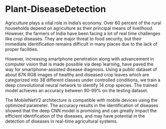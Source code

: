# Plant-DiseaseDetection
Agriculture plays a vital role in India’s economy. Over 60 percent of the rural households depend on agriculture as their principal means of livelihood. However, the farmers of India have been facing a lot of real time challenges like crop diseases. They are major threat to food security, but their immediate identification remains difficult in many places due to the lack of proper facilities.

 However, increasing smartphone penetration along with advancement in computer vision that is made possible via deep learning, have paved the way for smartphone-assisted disease diagnosis. Using a public dataset of about 87K RGB images of healthy and diseased crop leaves which are categorized into 38 different classes under controlled conditions, we train a deep convolutional neural network to identify 14 crop species. The trained model achieves an accuracy between 90-99% on the testing dataset. 

The MobileNetV2 architecture is compatible with mobile devices using the optimized parameter. The accuracy results in the identification of diseases showed that the deep CNN model is promising and can greatly impact the efficient identification of the diseases, and may have potential in the detection of diseases in real-time agricultural systems.
